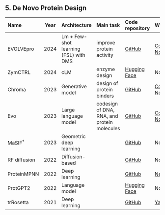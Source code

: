 ## 5. De Novo Protein Design

| **Name**             | **Year** | **Architecture**         | **Main task**         | **Code repository**                                                                                                     | **Webserver**                                                                                 | **Reference**                                                            |
|:---------------------|:--------:|:-------------------------|:------------------------------------------------------------------------------------------------------------------------|:------------------------------------------------------------------------------------------------------------------------|:----------------------------------------------------------------------------------------------|:--------------------------------------------------------------------------|
| EVOLVEpro            | 2024     | Lm + Few-shot learning (FSL) with DMS  | improve protein activity         | [GitHub](https://github.com/idmjky/EvolvePro)                                      | [Colab Notebook](https://github.com/mat10d/EvolvePro/blob/main/colab/EvolvePro.ipynb)                                                                                          | [10.1101/2024.07.17.604015](https://doi.org/10.1101/2024.07.17.604015)    |
| ZymCTRL              | 2024     | cLM                      | enzyme design                    | [Hugging Face](https://huggingface.co/AI4PD/ZymCTRL/tree/main)                                                          | None                                                                                           | [10.1101/2024.05.03.592223](https://doi.org/10.1101/2024.05.03.592223)   |
| Chroma               | 2023     | Generative model         | design of protein binders | [GitHub](https://github.com/generatebio/chroma)                                                                         | [Colab Notebook](https://colab.research.google.com/github/generatebio/chroma/blob/main/notebooks/ChromaDemo.ipynb) | [10.1038/s41586-023-06728-8](https://doi.org/10.1038/s41586-023-06728-8)  |
| Evo                  | 2023     | Large language model     | codesign of DNA, RNA, and protein molecules | [GitHub](https://github.com/evo-design/evo)                                                                             | [Colab Notebook](https://colab.research.google.com/github/evo-design/evo/blob/main/scripts/hello_evo.ipynb)        | [10.1126/science.ado9336](https://doi.org/10.1126/science.ado9336)       |
| MaSIF<sup>†</sup>    | 2023     | Geometric deep learning  | | [GitHub](https://github.com/LPDI-EPFL/masif_seed)                                                                       | None                                                                                           | [s41586-023-05993-x](https://doi.org/10.1038/s41586-023-05993-x)         |
| RF diffusion         | 2022     | Diffusion-based          | | [GitHub](https://github.com/RosettaCommons/RFdiffusion/tree/main)                                                        | None                                                                                           | [10.1101/2022.12.09.519842](https://doi.org/10.1101/2022.12.09.519842)   |
| ProteinMPNN          | 2022     | Deep learning            | | [GitHub](https://github.com/dauparas/ProteinMPNN)                                                                       | [Neurosnap](https://neurosnap.ai/service/ProteinMPNN)                                          | [10.1126/science.add2187](https://doi.org/10.1126/science.add2187)       |
| ProtGPT2             | 2022     | Language model           | | [Hugging Face](https://huggingface.co/nferruz/ProtGPT2)                                                                 | None                                                                                           | [10.1038/s41467-022-32007-7](https://doi.org/10.1038/s41467-022-32007-7) |
| trRosetta            | 2021     | Deep learning            | | [GitHub](https://github.com/gjoni/trDesign)                                                                             | [Yang Lab](https://yanglab.nankai.edu.cn/trRosetta/download/)                                  | [s41586-021-04184-w](https://doi.org/10.1038/s41586-021-04184-w)         |












